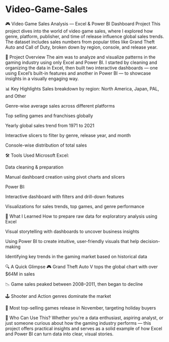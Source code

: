 # Video-Game-Sales

🎮 Video Game Sales Analysis — Excel & Power BI Dashboard Project
This project dives into the world of video game sales, where I explored how genre, platform, publisher, and time of release influence global sales trends. The dataset includes sales numbers from popular titles like Grand Theft Auto and Call of Duty, broken down by region, console, and release year.

📌 Project Overview
The aim was to analyze and visualize patterns in the gaming industry using only Excel and Power BI. I started by cleaning and organizing the data in Excel, then built two interactive dashboards — one using Excel’s built-in features and another in Power BI — to showcase insights in a visually engaging way.

📊 Key Highlights
Sales breakdown by region: North America, Japan, PAL, and Other

Genre-wise average sales across different platforms

Top selling games and franchises globally

Yearly global sales trend from 1971 to 2021

Interactive slicers to filter by genre, release year, and month

Console-wise distribution of total sales

🛠 Tools Used
Microsoft Excel:

Data cleaning & preparation

Manual dashboard creation using pivot charts and slicers

Power BI:

Interactive dashboard with filters and drill-down features

Visualizations for sales trends, top games, and genre performance

🎯 What I Learned
How to prepare raw data for exploratory analysis using Excel

Visual storytelling with dashboards to uncover business insights

Using Power BI to create intuitive, user-friendly visuals that help decision-making

Identifying key trends in the gaming market based on historical data

🔍 A Quick Glimpse
🎮 Grand Theft Auto V tops the global chart with over $64M in sales

📉 Game sales peaked between 2008–2011, then began to decline

🕹️ Shooter and Action genres dominate the market

📅 Most top-selling games release in November, targeting holiday buyers

👀 Who Can Use This?
Whether you're a data enthusiast, aspiring analyst, or just someone curious about how the gaming industry performs — this project offers practical insights and serves as a solid example of how Excel and Power BI can turn data into clear, visual stories.
